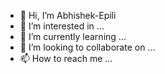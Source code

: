 - 👋 Hi, I’m Abhishek-Epili
- 👀 I’m interested in ...
- 🌱 I’m currently learning ...
- 💞️ I’m looking to collaborate on ...
- 📫 How to reach me ...


